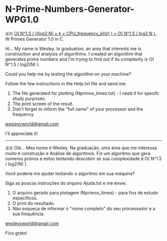 # N-Prime-Numbers-Generator-WPG1.0
🇧🇷 [O( N^1.5 / ([log2 N] × k × CPU_frequency_kHz) ) = O( N^1.5 / log2 N ).](https://drive.google.com/drive/u/1/folders/1WmZ8R-ODHwwd0fHH7YJKG0q2-fnglXUL)
W Primes Generator 1.0 in C.

Hi... My name is Wesley. In graduation, an area that interests me is construction and analysis of algorithms.
I created an algorithm that generates prime numbers and I'm trying to find out if its complexity is O( N^1.5 / log2(N) ).

Could you help me by testing the algorithm on your machine?

Follow the few instructions in the Help.txt file and send me:
1. The file generated for plotting (Nprimos_times.txt)  - I need it for specifc study purposes.
2. The print screen of the result.
3. Don't forget to inform the "full name" of your processor and the frequency.

wesleycworld@gmail.com

I'll appreciate it!

------------------------------------
🇧🇷 Olá... Meu nome é Wesley. Na graduação, uma área que me interessa muito é construção e Análise de algoritmos.
Fiz um algoritmo que gera números primos e estou tentando descobrir se sua complexidade é O( N^1.5 / log2(N) ).

Você poderia me ajudar testando o algoritmo em sua máquina?

Siga as poucas instruções do arquivo Ajuda.txt e me envie:
1. O arquivo gerado para plotagem (Nprimos_times) - para fins de estudo específicos.
2. O print do resultado.
3. Não esqueça de informar o "nome completo" do seu processador e a sua frequência.

wesleycworld@gmail.com

Fico grato!


